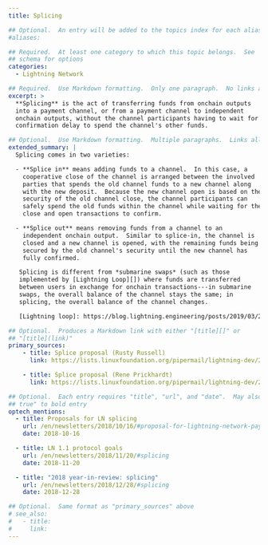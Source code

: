 ```yaml
---
title: Splicing

## Optional.  An entry will be added to the topics index for each alias
#aliases:

## Required.  At least one category to which this topic belongs.  See
## schema for options
categories:
  - Lightning Network

## Required.  Use Markdown formatting.  Only one paragraph.  No links allowed.
excerpt: >
  **Splicing** is the act of transferring funds from onchain outputs
  into a payment channel, or from a payment channel to independent
  onchain outputs, without the channel participants having to wait for a
  confirmation delay to spend the channel's other funds.

## Optional.  Use Markdown formatting.  Multiple paragraphs.  Links allowed.
extended_summary: |
  Splicing comes in two varieties:

  - **Splice in** means adding funds to a channel.  In this case, a
    cooperative close of the channel is arranged between the involved
    parties that spends the old channel funds to a new channel along
    with the new deposit.  Because the new channel open is based on the
    security of the old channel close, the channel participants can
    safely spend the old funds within the channel while waiting for the
    close and open transactions to confirm.

  - **Splice out** means removing funds from a channel to an
    independent onchain output.  Similar to splice-in, the channel is
    closed and a new channel is opened, with the remaining funds being
    secured by the old channel's security until the new channel has
    fully confirmed.

   Splicing is different from *submarine swaps* (such as those
   implemented by [Lightning Loop][]) where funds are transferred
   between users in exchange for onchain transactions---in submarine
   swaps, the overall balance of the channel stays the same; in
   splicing, the overall balance of the channel changes.

   [Lightning loop]: https://blog.lightning.engineering/posts/2019/03/20/loop.html

## Optional.  Produces a Markdown link with either "[title][]" or
## "[title](link)"
primary_sources:
    - title: Splice proposal (Rusty Russell)
      link: https://lists.linuxfoundation.org/pipermail/lightning-dev/2018-October/001434.html

    - title: Splice proposal (Rene Prickhardt)
      link: https://lists.linuxfoundation.org/pipermail/lightning-dev/2018-October/001437.html

## Optional.  Each entry requires "title", "url", and "date".  May also use "feature:
## true" to bold entry
optech_mentions:
  - title: Proposals for LN splicing
    url: /en/newsletters/2018/10/16/#proposal-for-lightning-network-payment-channel-splicing
    date: 2018-10-16

  - title: LN 1.1 protocol goals
    url: /en/newsletters/2018/11/20/#splicing
    date: 2018-11-20

  - title: "2018 year-in-review: splicing"
    url: /en/newsletters/2018/12/28/#splicing
    date: 2018-12-28

## Optional.  Same format as "primary_sources" above
# see_also:
#   - title:
#     link:
---
```

